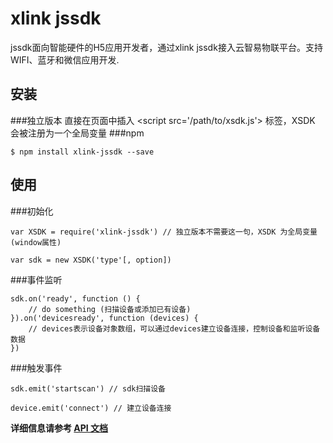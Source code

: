 # xlink jssdk

jssdk面向智能硬件的H5应用开发者，通过xlink jssdk接入云智易物联平台。支持WIFI、蓝牙和微信应用开发.


## 安装
###独立版本
直接在页面中插入 &lt;script src='/path/to/xsdk.js'&gt; 标签，XSDK 会被注册为一个全局变量
###npm
```
$ npm install xlink-jssdk --save
```

## 使用

###初始化
```
var XSDK = require('xlink-jssdk') // 独立版本不需要这一句，XSDK 为全局变量(window属性)

var sdk = new XSDK('type'[, option])
```

###事件监听
```
sdk.on('ready', function () {
    // do something (扫描设备或添加已有设备)
}).on('devicesready', function (devices) {
    // devices表示设备对象数组，可以通过devices建立设备连接，控制设备和监听设备数据
})
```

###触发事件
```
sdk.emit('startscan') // sdk扫描设备

device.emit('connect') // 建立设备连接
```

**详细信息请参考 [API 文档](./xink-jssdk-document.md)**
